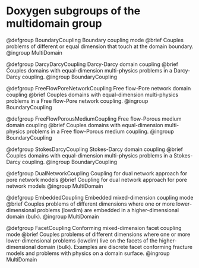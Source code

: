 # Doxygen subgroups of the multidomain group

@defgroup BoundaryCoupling Boundary coupling mode
@brief Couples problems of different or equal dimension that touch at the domain boundary.
@ingroup MultiDomain

@defgroup DarcyDarcyCoupling Darcy-Darcy domain coupling
@brief Couples domains with equal-dimension multi-physics problems in a Darcy-Darcy coupling.
@ingroup BoundaryCoupling

@defgroup FreeFlowPoreNetworkCoupling Free flow-Pore network domain coupling
@brief Couples domains with equal-dimension multi-physics problems in a Free flow-Pore network coupling.
@ingroup BoundaryCoupling

@defgroup FreeFlowPorousMediumCoupling Free flow-Porous medium domain coupling
@brief Couples domains with equal-dimension multi-physics problems in a Free flow-Porous medium coupling.
@ingroup BoundaryCoupling

@defgroup StokesDarcyCoupling Stokes-Darcy domain coupling
@brief Couples domains with equal-dimension multi-physics problems in a Stokes-Darcy coupling.
@ingroup BoundaryCoupling

@defgroup DualNetworkCoupling Coupling for dual network approach for pore network models
@brief Coupling for dual network approach for pore network models
@ingroup MultiDomain

@defgroup EmbeddedCoupling Embedded mixed-dimension coupling mode
@brief Couples problems of different dimensions where one or more lower-dimensional problems (lowdim) are embedded in a higher-dimensional domain (bulk).
@ingroup MultiDomain

@defgroup FacetCoupling Conforming mixed-dimension facet coupling mode
@brief Couples problems of different dimensions where one or more lower-dimensional problems (lowdim) live on the facets of the higher-dimensional domain (bulk). Examples are discrete facet conforming fracture models and problems with physics on a domain surface.
@ingroup MultiDomain
